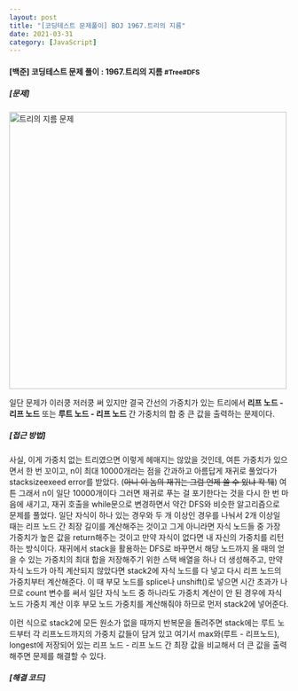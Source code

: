```yaml
---
layout: post
title: "[코딩테스트 문제풀이] BOJ 1967.트리의 지름"
date: 2021-03-31
category: [JavaScript]
---
```



<h4> [백준] 코딩테스트 문제 풀이 : 1967.트리의 지름 <small>#Tree#DFS</small></h4>

<h5>[문제]</h5>
<img width="500" alt="트리의 지름 문제" src="https://user-images.githubusercontent.com/49034615/113095937-5e692780-922f-11eb-992d-221320370322.png">

일단 문제가 이러쿵 저러쿵 써 있지만 결국 간선의 가중치가 있는 트리에서 <b>리프 노드 - 리프 노드</b> 또는 <b>루트 노드 - 리프 노드</b> 간 가중치의 합 중 큰 값을 출력하는 문제이다.

<h5>[접근 방법]</h5>

사실, 이게 가중치 없는 트리였으면 이렇게 헤매지는 않았을 것인데, 여튼 가중치가 있으면서 한 번 꼬이고, n이 최대 10000개라는 점을 간과하고 아름답게 재귀로 풀었다가 stacksizeexeed error를 받았다.
(<s>아니 이 놈의 재귀는 그럼 언제 쓸 수 있냐 칵 퉤</s>) 
여튼 그래서 n이 일단 10000개이다 그러면 재귀로 푸는 걸 포기한다는 것을 다시 한 번 마음에 새기고, 재귀 호출을 while문으로 변경하면서 약간 DFS와 비슷한 알고리즘으로 문제를 풀었다.
일단 자식이 하나 있는 경우와 두 개 이상인 경우를 나눠서 2개 이상일 때는 리프 노드 간 최장 길이를 계산해주는 것이고 그게 아니라면 자식 노드들 중 가장 가중치가 높은 값을 return해주는 것이고
만약 자식이 없다면 내 자신의 가중치를 리턴하는 방식이다.
재귀에서 stack을 활용하는 DFS로 바꾸면서 해당 노드까지 올 때의 얻을 수 있는 가중치의 최대 합을 저장해주기 위한 스택 배열을 하나 더 생성해주고, 만약 자식 노드가 아직 계산되지 않았다면 stack2에 자식 노드를
다 넣고 다시 리프 노드의 가중치부터 계산해준다. 이 때 부모 노드를 splice나 unshift()로 넣으면 시간 초과가 나므로 count 변수를 써서 일단 자식 노드 중 하나라도 가중치 계산이 안 된 경우에 자식 노드
가중치 계산 이후 부모 노드 가중치를 계산해줘야 하므로 먼저 stack2에 넣어준다.

이런 식으로 stack2에 모든 원소가 없을 때까지 반복문을 돌려주면 stack에는 루트 노드부터 각 리프노드까지의 가중치 값들이 담겨 있고 여기서 max와(루트 - 리프노드),
longest에 저장되어 있는 리프 노드 - 리프 노드 간 최장 값을 비교해서 더 큰 값을 출력해주면 문제를 해결할 수 있다.

<h5>[해결 코드]</h5>
<script src="https://gist.github.com/SUPINKIM/7de60eaa106f16f1e47a167496f418bc.js"></script>
